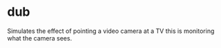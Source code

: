# dub

Simulates the effect of pointing a video camera at a TV this is monitoring what the camera sees.
